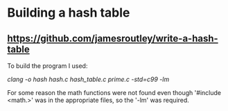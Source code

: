 # Building a hash table
## https://github.com/jamesroutley/write-a-hash-table

To build the program I used:

*clang -o hash hash.c hash_table.c prime.c -std=c99 -lm*

For some reason the math functions were not found even though '#include <math.>' was in the appropriate files, so the '-lm' was required.
